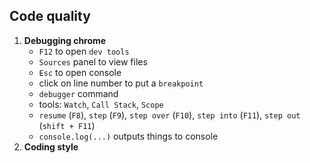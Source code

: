 ## Code quality
1. **Debugging chrome**
    - `F12` to open `dev tools`
    - `Sources` panel to view files
    - `Esc` to open console
    - click on line number to put a `breakpoint`
    - `debugger` command
    - tools: `Watch`, `Call Stack`, `Scope`
    - `resume` (`F8`), `step` (`F9`), `step over` (`F10`), `step into` (`F11`), `step out` (`shift + F11`)
    - `console.log(...)` outputs things to console
2. **Coding style**